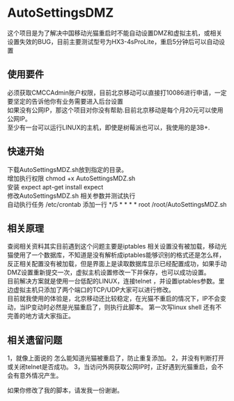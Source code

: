 # AutoSettingsDMZ
这个项目是为了解决中国移动光猫重启时不能自动设置DMZ和虚拟主机，或相关设置失效的BUG，目前主要测试型号为HX3-4sProLite，重启5分钟后可以自动设置

## 使用要件  
必须获取CMCCAdmin账户权限，目前北京移动可以直接打10086进行申请，一定要坚定的告诉他你有业务需要进入后台设置  
如果没有公网IP，那这个项目对你没有帮助.目前北京移动是每个月20元可以使用公网IP。  
至少有一台可以运行LINUX的主机，即使是树莓派也可以，我使用的是3B+.  

##  快速开始
下载AutoSettingsMDZ.sh放到指定的目录。  
增加执行权限 chmod +x AutoSettingsMDZ.sh  
安装 expect    apt-get install expect  
修改AutoSettingsMDZ.sh 相关参数并测试执行  
自动执行任务 /etc/crontab   添加一行 */5 *   * * * root /root/AutoSettingsMDZ.sh  

## 相关原理
查阅相关资料其实目前遇到这个问题主要是iptables 相关设置没有被加载，移动光猫使用了一个数据库，不知道是没有解析成iptables能够识别的格式还是怎么样，反正相关配置没有被加载，但是界面上是读取数据库显示已经配置成功，如果手动DMZ设置重新提交一次，虚拟主机设置修改一下并保存，也可以成功设置。  
目前解决方案就是使用一台低配的LINUX，连接telnet ，并设置iptables参数。里边虚拟主机只添加了两个端口的TCP/UDP大家可以进行修改。  
目前就我使用的体验是，北京移动还比较稳定，在光猫不重启的情况下，IP不会变动，当IP变动时必然是光猫重启了，则执行此脚本。 
第一次写linux shell 还有不完善的地方请大家指正。

## 相关遗留问题
1，就像上面说的 怎么能知道光猫被重启了，防止重复添加。
2，并没有判断打开或关闭telnet是否成功。
3，当访问外网获取公网IP时，正好遇到光猫重启，会不会有意外情况产生。

如果你修改了我的脚本，请发我一份谢谢。
